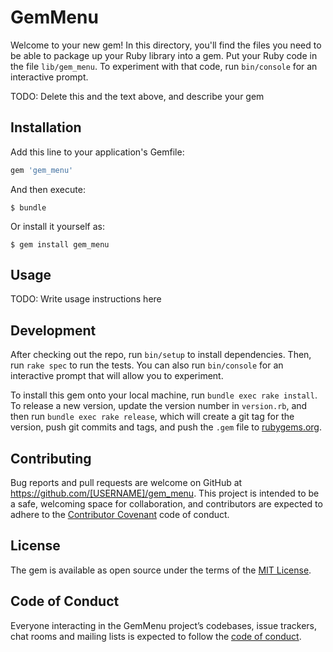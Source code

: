 # GemMenu

Welcome to your new gem! In this directory, you'll find the files you need to be able to package up your Ruby library into a gem. Put your Ruby code in the file `lib/gem_menu`. To experiment with that code, run `bin/console` for an interactive prompt.

TODO: Delete this and the text above, and describe your gem

## Installation

Add this line to your application's Gemfile:

```ruby
gem 'gem_menu'
```

And then execute:

    $ bundle

Or install it yourself as:

    $ gem install gem_menu

## Usage

TODO: Write usage instructions here

## Development

After checking out the repo, run `bin/setup` to install dependencies. Then, run `rake spec` to run the tests. You can also run `bin/console` for an interactive prompt that will allow you to experiment.

To install this gem onto your local machine, run `bundle exec rake install`. To release a new version, update the version number in `version.rb`, and then run `bundle exec rake release`, which will create a git tag for the version, push git commits and tags, and push the `.gem` file to [rubygems.org](https://rubygems.org).

## Contributing

Bug reports and pull requests are welcome on GitHub at https://github.com/[USERNAME]/gem_menu. This project is intended to be a safe, welcoming space for collaboration, and contributors are expected to adhere to the [Contributor Covenant](http://contributor-covenant.org) code of conduct.

## License

The gem is available as open source under the terms of the [MIT License](https://opensource.org/licenses/MIT).

## Code of Conduct

Everyone interacting in the GemMenu project’s codebases, issue trackers, chat rooms and mailing lists is expected to follow the [code of conduct](https://github.com/[USERNAME]/gem_menu/blob/master/CODE_OF_CONDUCT.md).
